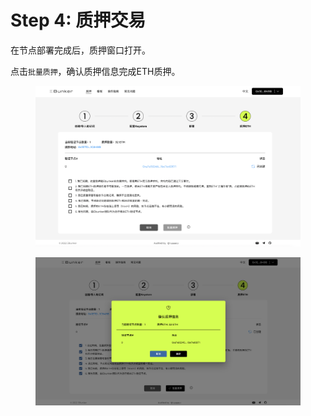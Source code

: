 # Step 4: 质押交易

在节点部署完成后，质押窗口打开。

点击`批量质押`，确认质押信息完成ETH质押。 &#x20;

<figure><img src="../../.gitbook/assets/e-stake-zh.png" alt=""><figcaption></figcaption></figure>

<figure><img src="../../.gitbook/assets/ensure-zh.png" alt=""><figcaption></figcaption></figure>

